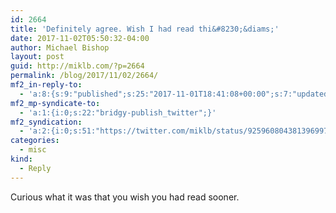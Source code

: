 ```yaml
---
id: 2664
title: 'Definitely agree. Wish I had read thi&#8230;&diams;'
date: 2017-11-02T05:50:32-04:00
author: Michael Bishop
layout: post
guid: http://miklb.com/?p=2664
permalink: /blog/2017/11/02/2664/
mf2_in-reply-to:
  - 'a:8:{s:9:"published";s:25:"2017-11-01T18:41:08+00:00";s:7:"updated";s:25:"2017-11-01T18:41:08+00:00";s:7:"summary";s:85:"Definitely agree. Wish I had read this, https://indieweb.org/User:Miklb.com,  sooner.";s:4:"name";s:49:"Definitely agree. Wish I had read this,   sooner.";s:8:"category";a:1:{i:0;s:0:"";}s:11:"publication";s:7:"Twitter";s:6:"author";a:3:{s:4:"name";s:15:"Khürt Williams";s:3:"url";s:33:"https://twitter.com/khurtwilliams";s:5:"photo";s:75:"https://pbs.twimg.com/profile_images/805423563352272898/7x3K3ny0_bigger.jpg";}s:3:"url";s:59:"https://twitter.com/khurtwilliams/status/925794855787417600";}'
mf2_mp-syndicate-to:
  - 'a:1:{i:0;s:22:"bridgy-publish_twitter";}'
mf2_syndication:
  - 'a:2:{i:0;s:51:"https://twitter.com/miklb/status/925960804381396997";i:1;a:1:{i:0;s:51:"https://twitter.com/miklb/status/925960076401225728";}}'
categories:
  - misc
kind:
  - Reply
---
```

Curious what it was that you wish you had read sooner.